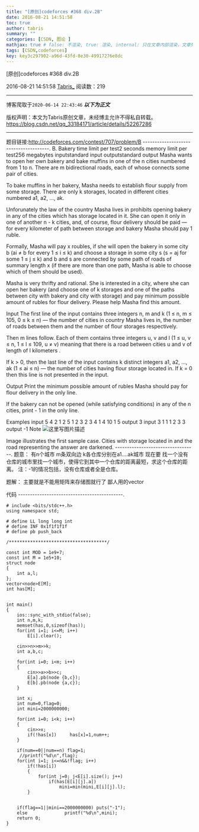 ```yaml
---
title: "[原创]codeforces #368 div.2B"
date: 2016-08-21 14:51:58
toc: true
author: tabris
summary: ""
categories: [CSDN, 图论 ]
mathjax: true # false: 不渲染, true: 渲染, internal: 只在文章内部渲染，文章列表中不渲染
tags: [CSDN,codeforces]
key: key3c297902-a96d-43fd-8e30-49917276e8dc
---
```


[原创]codeforces #368 div.2B

2016-08-21 14:51:58  [Tabris_](https://me.csdn.net/qq_33184171) 阅读数：219

---

博客爬取于`2020-06-14 22:43:46`
***以下为正文***

版权声明：本文为Tabris原创文章，未经博主允许不得私自转载。
https://blog.csdn.net/qq_33184171/article/details/52267286

<!-- more -->

---

题目链接:http://codeforces.com/contest/707/problem/B
--------------------------------------.
B. Bakery
time limit per test2 seconds
memory limit per test256 megabytes
inputstandard input
outputstandard output
Masha wants to open her own bakery and bake muffins in one of the n cities numbered from 1 to n. There are m bidirectional roads, each of whose connects some pair of cities.

To bake muffins in her bakery, Masha needs to establish flour supply from some storage. There are only k storages, located in different cities numbered a1, a2, ..., ak.

Unforunately the law of the country Masha lives in prohibits opening bakery in any of the cities which has storage located in it. She can open it only in one of another n - k cities, and, of course, flour delivery should be paid — for every kilometer of path between storage and bakery Masha should pay 1 ruble.

Formally, Masha will pay x roubles, if she will open the bakery in some city b (ai ≠ b for every 1 ≤ i ≤ k) and choose a storage in some city s (s = aj for some 1 ≤ j ≤ k) and b and s are connected by some path of roads of summary length x (if there are more than one path, Masha is able to choose which of them should be used).

Masha is very thrifty and rational. She is interested in a city, where she can open her bakery (and choose one of k storages and one of the paths between city with bakery and city with storage) and pay minimum possible amount of rubles for flour delivery. Please help Masha find this amount.

Input
The first line of the input contains three integers n, m and k (1 ≤ n, m ≤ 105, 0 ≤ k ≤ n) — the number of cities in country Masha lives in, the number of roads between them and the number of flour storages respectively.

Then m lines follow. Each of them contains three integers u, v and l (1 ≤ u, v ≤ n, 1 ≤ l ≤ 109, u ≠ v) meaning that there is a road between cities u and v of length of l kilometers .

If k > 0, then the last line of the input contains k distinct integers a1, a2, ..., ak (1 ≤ ai ≤ n) — the number of cities having flour storage located in. If k = 0 then this line is not presented in the input.

Output
Print the minimum possible amount of rubles Masha should pay for flour delivery in the only line.

If the bakery can not be opened (while satisfying conditions) in any of the n cities, print  - 1 in the only line.

Examples
input
5 4 2
1 2 5
1 2 3
2 3 4
1 4 10
1 5
output
3
input
3 1 1
1 2 3
3
output
-1
Note
![这里写图片描述](http://codeforces.com/predownloaded/a7/7d/a77d38852a481214acbfff529edbb660f49dbcde.png)

Image illustrates the first sample case. Cities with storage located in and the road representing the answer are darkened.
----------------------------------.
题意：
有n个城市 m条双向边  k各仓库分别在a1....ak城市
现在要 找一个没有仓库的城市里找一个城市，使得它到其中一个仓库的距离最短，求这个仓库的距离。
注：-1的情况包括，没有仓库或者全是仓库。

题解：
主要就是不能用矩阵来存储图就行了  鄙人用的vector


代码
--------------------------------------------.
```
# include <bits/stdc++.h>
using namespace std;

# define LL long long int
# define INF 0x1f1f1f1f
# define pb push_back

/*************************************/

const int MOD = 1e9+7;
const int M = 1e5+10;
struct node
{
    int a,l;
};
vector<node>E[M];
int has[M];


int main()
{
    ios::sync_with_stdio(false);
    int n,m,k;
    memset(has,0,sizeof(has));
    for(int i=1; i<=M; i++)
        E[i].clear();

    cin>>n>>m>>k;
    int a,b,c;

    for(int i=0; i<m; i++)
    {
        cin>>a>>b>>c;
        E[a].pb(node {b,c});
        E[b].pb(node {a,c});
    }

    int x;
    int num=0,flag=0;
    int mini=2000000000;

    for(int i=0; i<k; i++)
    {
        cin>>x;
        if(!has[x])     has[x]=1,num++;
    }

    if(num==0||num==n) flag=1;
     //printf("%d\n",flag);
    for(int i=1; i<=n&&!flag; i++)
        if(!has[i])
        {
            for(int j=0; j<E[i].size(); j++)
                if(has[E[i][j].a])
                    mini=min(mini,E[i][j].l);
        }


    if(flag==1||mini==2000000000) puts("-1");
    else              printf("%d\n",mini);
    return 0;
}
```
